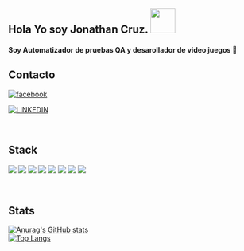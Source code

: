 ## Hola Yo soy Jonathan Cruz. <img height="50" width="50" alt="" src="https://www.gifsanimados.org/data/media/56/computadora-y-ordenador-imagen-animada-0192.gif"/>

#### Soy Automatizador de pruebas QA  y desarollador de video juegos 🙂

## Contacto

<a title="facebook" href="https://www.facebook.com/jonatan.steven1"><img aling="left" alt="facebook" src="https://img.shields.io/badge/Facebook-1877F2?style=for-the-badge&logo=facebook&logoColor=white"/></a>

<a title="LINKEDIN" href="https://www.linkedin.com/in/jonathancruzmonroy/"><img aling="left" alt="LINKEDIN" src="https://img.shields.io/badge/LinkedIn-0077B5?style=for-the-badge&logo=linkedin&logoColor=white" /></a>

<br>

## Stack

<img aling="left"  src="https://img.shields.io/badge/HTML5-E34F26?style=for-the-badge&logo=html5&logoColor=white" /> <img aling="left"  src="https://img.shields.io/badge/CSS-239120?&style=for-the-badge&logo=css3&logoColor=white" />  <img aling="left"  src="https://img.shields.io/badge/Node.js-43853D?style=for-the-badge&logo=node.js&logoColor=white" /> <img aling="left"  src="https://img.shields.io/badge/Python-14354C?style=for-the-badge&logo=python&logoColor=white" /> <img aling="left"  src="https://img.shields.io/badge/C%2B%2B-00599C?style=for-the-badge&logo=c%2B%2B&logoColor=white" /> <img aling="left"  src="https://img.shields.io/badge/C%23-239120?style=for-the-badge&logo=c-sharp&logoColor=white" /> <img aling="left"  src="https://img.shields.io/badge/Java-ED8B00?style=for-the-badge&logo=java&logoColor=white" /> <img aling="left"  src="https://img.shields.io/badge/Angular-DD0031?style=for-the-badge&logo=angular&logoColor=white" /> 

<br>

## Stats

[![Anurag's GitHub stats](https://github-readme-stats.vercel.app/api?username=Riiuzaky&show_icons=true&theme=synthwave)](https://github.com/anuraghazra/github-readme-stats)
<br>
[![Top Langs](https://github-readme-stats.vercel.app/api/top-langs/?username=Riiuzaky&show_icons=true&theme=synthwave)](https://github.com/anuraghazra/github-readme-stats)













[facebook]:https://www.facebook.com/jonatan.steven1
[GMAIL]: mailto:joscruzm@correo.udistrital.edu.co
[INSTAGRAM]:https://www.instagram.com/riiusaky/?hl=es
[linkedin]:https://www.linkedin.com/in/jonathancruzmonroy/

